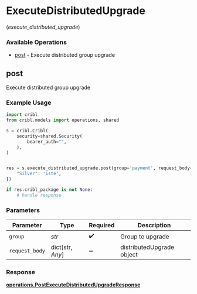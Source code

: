 # ExecuteDistributedUpgrade
(*execute_distributed_upgrade*)

### Available Operations

* [post](#post) - Execute distributed group upgrade

## post

Execute distributed group upgrade

### Example Usage

```python
import cribl
from cribl.models import operations, shared

s = cribl.Cribl(
    security=shared.Security(
        bearer_auth="",
    ),
)


res = s.execute_distributed_upgrade.post(group='payment', request_body={
    "Silver": 'iste',
})

if res.cribl_package is not None:
    # handle response
```

### Parameters

| Parameter                 | Type                      | Required                  | Description               |
| ------------------------- | ------------------------- | ------------------------- | ------------------------- |
| `group`                   | *str*                     | :heavy_check_mark:        | Group to upgrade          |
| `request_body`            | dict[str, *Any*]          | :heavy_minus_sign:        | distributedUpgrade object |


### Response

**[operations.PostExecuteDistributedUpgradeResponse](../../models/operations/postexecutedistributedupgraderesponse.md)**

